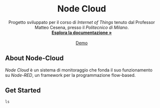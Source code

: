 <!-- PROJECT LOGO -->
<br />
<p align="center">
  <h1 align="center">Node Cloud</h1>

  <p align="center">
    Progetto sviluppato per il corso di <em>Internet of Things</em> tenuto dal Professor Matteo Cesena, presso il <em>Politecnico di Milano</em>.
    <br />
    <a href="https://github.com/cris96spa/Progetto-IoT"><strong>Esplora la documentazione »</strong></a>
    <br />
    <br />
    <a href="https://www.youtube.com/watch?v=8d3OPHnoLG8">Demo</a>
  </p>
</p>

## About Node-Cloud
<em>Node Cloud</em> è un sistema di monitoraggio che fonda il suo funzionamento su <em>Node-RED</em>, un framework per la programmazione flow-based.
## Get Started
```
ls
```
